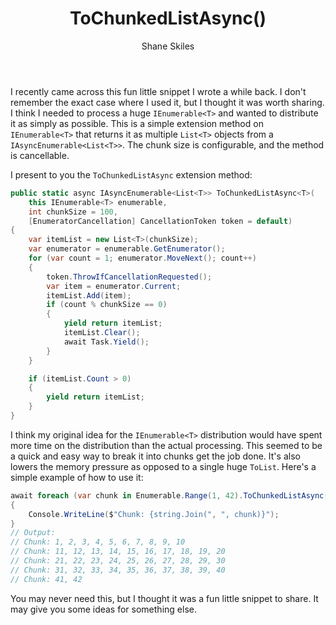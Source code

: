 ﻿---
layout: post
author: Shane Skiles
title: ToChunkedListAsync()
tags: [c#, enumerable, iasyncenumerable, list]
---

I recently came across this fun little snippet I wrote a while back. I don't remember
the exact case where I used it, but I thought it was worth sharing. I think I needed
to process a huge `IEnumerable<T>` and wanted to distribute it as simply as possible.
This is a simple extension method on `IEnumerable<T>` that returns it as 
multiple `List<T>` objects from a `IAsyncEnumerable<List<T>>`. 
The chunk size is configurable, and the method is cancellable.

I present to you the `ToChunkedListAsync` extension method:
```csharp
public static async IAsyncEnumerable<List<T>> ToChunkedListAsync<T>(
    this IEnumerable<T> enumerable,
    int chunkSize = 100,
    [EnumeratorCancellation] CancellationToken token = default)
{
    var itemList = new List<T>(chunkSize);
    var enumerator = enumerable.GetEnumerator();
    for (var count = 1; enumerator.MoveNext(); count++)
    {
        token.ThrowIfCancellationRequested();
        var item = enumerator.Current;
        itemList.Add(item);
        if (count % chunkSize == 0)
        {
            yield return itemList;
            itemList.Clear();
            await Task.Yield();
        }
    }

    if (itemList.Count > 0)
    {
        yield return itemList;
    }
}
```
I think my original idea for the `IEnumerable<T>` distribution would have spent more
time on the distribution than the actual processing. This seemed to be a quick and easy
way to break it into chunks get the job done. It's also lowers the memory pressure as
opposed to a single huge `ToList`. Here's a simple example of how to use it:
```csharp
await foreach (var chunk in Enumerable.Range(1, 42).ToChunkedListAsync(10))
{
    Console.WriteLine($"Chunk: {string.Join(", ", chunk)}");
}
// Output:
// Chunk: 1, 2, 3, 4, 5, 6, 7, 8, 9, 10
// Chunk: 11, 12, 13, 14, 15, 16, 17, 18, 19, 20
// Chunk: 21, 22, 23, 24, 25, 26, 27, 28, 29, 30
// Chunk: 31, 32, 33, 34, 35, 36, 37, 38, 39, 40
// Chunk: 41, 42
```
You may never need this, but I thought it was a fun little snippet to share.
It may give you some ideas for something else. 